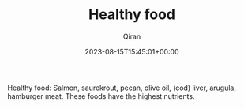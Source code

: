 ﻿---
title: Healthy food
author: Qiran
type: post
date: 2023-08-15T15:45:01+00:00
aliases: ["/healthy-food/"]
autoshare_autoshare_for_twitter:
  - 1
autoshare_tweet-allow-image:
  - yes
autoshare_tweet_accounts:
  - 'a:1:{i:0;s:18:"731881692575739904";}'
autoshare_status:
  - 'a:1:{i:0;a:4:{s:6:"status";s:9:"published";s:10:"twitter_id";i:1691476095781216256;s:6:"handle";s:9:"qiran_liu";s:10:"created_at";s:25:"2023-08-15T15:45:02+00:00";}}'
categories:
  - Health

---
Healthy food: Salmon, saurekrout, pecan, olive oil, (cod) liver, arugula, hamburger meat. These foods have the highest nutrients.
